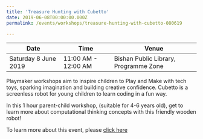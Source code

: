 ```yaml
---
title: 'Treasure Hunting with Cubetto'
date: 2019-06-08T00:00:00.000Z
permalink: /events/workshops/treasure-hunting-with-cubetto-080619

---
```



| Date | Time | Venue |
|--------|---|---|
| Saturday 8 June 2019 | 11:00 AM - 12:00 AM | Bishan Public Library, Programme Zone |

Playmaker workshops aim to inspire children to Play and Make with tech toys, sparking imagination and building creative confidence. Cubetto is a screenless robot for young children to learn coding in a fun way.

In this 1 hour parent-child workshop, (suitable for 4-6 years old), get to learn more about computational thinking concepts with this friendly wooden robot!

To learn more about this event, please <a href="https://www.nlb.gov.sg/golibrary2/e/playmaker-learning-with-tech-toys-for-kids-55850347" target="_blank">click here</a>
